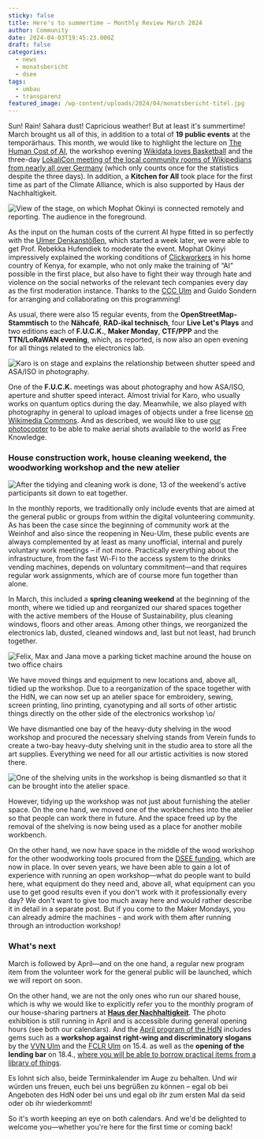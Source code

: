 ```yaml
---
sticky: false
title: Here's to summertime – Monthly Review March 2024
author: Community
date: 2024-04-03T19:45:23.000Z
draft: false
categories:
  - news
  - monatsbericht
  - dsee
tags:
  - umbau
  - transparenz
featured_image: /wp-content/uploads/2024/04/monatsbericht-titel.jpg
---
```


Sun! 
Rain! 
Sahara dust! 
Capricious weather! 
But at least it's summertime! 
March brought us all of this, in addition to a total of **19 public events** at the temporärhaus. 
This month, we would like to highlight the lecture on [The Human Cost of AI](/veranstaltungshinweis-die-menschlichen-kosten-der-ki/), the workshop evening [Wikidata loves Basketball](https://de.wikipedia.org/w/index.php?title=Wikipedia:Ulm/Neu-Ulm&oldid=242462535#Wiki_loves_Basketball_-_Teil_2) and the three-day [LokaliCon meeting of the local community rooms of Wikipedians from nearly all over Germany](/lokalicon-treffen-der-lokalen-community-raeume/) (which only counts once for the statistics despite the three days). 
In addition, a **Kitchen for All** took place for the first time as part of the Climate Alliance, which is also supported by Haus der Nachhaltigkeit.

![View of the stage, on which Mophat Okinyi is connected remotely and reporting. The audience in the foreground.](/wp-content/uploads/2024/04/monatsbericht-humancosts.jpg)

As the input on the human costs of the current AI hype fitted in so perfectly with the [Ulmer Denkanstößen](https://ulmer-denkanstoesse.de/ulmer-denkanstoesse-2024/thema-2024/), which started a week later, we were able to get Prof. Rebekka Hufendiek to moderate the event.
Mophat Okinyi impressively explained the working conditions of [Clickworkers](https://en.wikipedia.org/wiki/Micro_job) in his home country of Kenya, for example, who not only make the training of “AI” possible in the first place, but also have to fight their way through hate and violence on the social networks of the relevant tech companies every day as the first moderation instance. 
Thanks to the [CCC Ulm](https://www.ulm.ccc.de/) and Guido Sondern for arranging and collaborating on this programming!

As usual, there were also 15 regular events, from the **OpenStreetMap-Stammtisch** to the **Nähcafé**, **RAD-ikal technisch**, four **Live Let's Plays** and two editions each of **F.U.C.K.**, **Maker Monday**, **CTF/PPP** and the **TTN/LoRaWAN evening**, which, as reported, is now also an open evening for all things related to the electronics lab.

![Karo is on stage and explains the relationship between shutter speed and ASA/ISO in photography.](/wp-content/uploads/2024/04/monatsbericht-foto.jpg)

One of the **F.U.C.K.** meetings was about photography and how ASA/ISO, aperture and shutter speed interact. 
Almost trivial for Karo, who usually works on quantum optics during the day. 
Meanwhile, we also played with photography in general to upload images of objects under a free license [on Wikimedia Commons](https://commons.wikimedia.org/wiki/Category:Hausfotografie_tempor%C3%A4rhaus_(2024)). 
And as described, we would like to use [our photocopter](/unsere-fotodrohne/) to be able to make aerial shots available to the world as Free Knowledge.

### House construction work, house cleaning weekend, the woodworking workshop and the new atelier

![After the tidying and cleaning work is done, 13 of the weekend's active participants sit down to eat together.](/wp-content/uploads/2024/04/monatsbericht-putz.jpg)

In the monthly reports, we traditionally only include events that are aimed at the general public or groups from within the digital volunteering community. 
As has been the case since the beginning of community work at the Weinhof and also since the reopening in Neu-Ulm, these public events are always complemented by at least as many unofficial, internal and purely voluntary work meetings – if not more.
Practically everything about the infrastructure, from the fast Wi-Fi to the access system to the drinks vending machines, depends on voluntary commitment—and that requires regular work assignments, which are of course more fun together than alone.

In March, this included a **spring cleaning weekend** at the beginning of the month, where we tidied up and reorganized our shared spaces together with the active members of the House of Sustainability, plus cleaning windows, floors and other areas. 
Among other things, we reorganized the electronics lab, dusted, cleaned windows and, last but not least, had brunch together.

![Felix, Max and Jana move a parking ticket machine around the house on two office chairs](/wp-content/uploads/2024/04/monatsbericht-aufraeumen.jpg)

We have moved things and equipment to new locations and, above all, tidied up the workshop. 
Due to a reorganization of the space together with the HdN, we can now set up an atelier space for embroidery, sewing, screen printing, lino printing, cyanotyping and all sorts of other artistic things directly on the other side of the electronics workshop \o/

We have dismantled one bay of the heavy-duty shelving in the wood workshop and procured the necessary shelving stands from Verein funds to create a two-bay heavy-duty shelving unit in the studio area to store all the art supplies. 
Everything we need for all our artistic activities is now stored there.

![One of the shelving units in the workshop is being dismantled so that it can be brought into the atelier space.](/wp-content/uploads/2024/04/monatsbericht-atelyeah.jpg)

However, tidying up the workshop was not just about furnishing the atelier space. 
On the one hand, we moved one of the workbenches into the atelier so that people can work there in future. 
And the space freed up by the removal of the shelving is now being used as a place for another mobile workbench.

On the other hand, we now have space in the middle of the wood workshop for the other woodworking tools procured from the [DSEE funding](/jahresendfieber-monatsbericht-november-2023/), which are now in place. 
In over seven years, we have been able to gain a lot of experience with running an open workshop—what do people want to build here, what equipment do they need and, above all, what equipment can you use to get good results even if you don't work with it professionally every day? 
We don't want to give too much away here and would rather describe it in detail in a separate post. 
But if you come to the Maker Mondays, you can already admire the machines - and work with them after running through an introduction workshop!

### What's next

March is followed by April—and on the one hand, a regular new program item from the volunteer work for the general public will be launched, which we will report on soon. 

On the other hand, we are not the only ones who run our shared house, which is why we would like to explicitly refer you to the monthly program of our house-sharing partners at **[Haus der Nachhaltigkeit](https://www.h-d-n.org/)**. 
The photo exhibition is still running in April and is accessible during general opening hours (see both our calendars). 
And the [April program of the HdN](https://download-files.wixmp.com/ugd/aff7d0_e630980bcdcc4fe4b3641e865d21894f.pdf?token=eyJhbGciOiJIUzI1NiIsInR5cCI6IkpXVCJ9.eyJpc3MiOiJ1cm46YXBwOmU2NjYzMGU3MTRmMDQ5MGFhZWExZjE0OWIzYjY5ZTMyIiwic3ViIjoidXJuOmFwcDplNjY2MzBlNzE0ZjA0OTBhYWVhMWYxNDliM2I2OWUzMiIsImF1ZCI6WyJ1cm46c2VydmljZTpmaWxlLmRvd25sb2FkIl0sImlhdCI6MTcxMjE3MDUwMywiZXhwIjoxNzEyMjA2NTEzLCJqdGkiOiJlOGE3Njg0Yi1kOWNmLTRhMTUtOGM2NS1mYTRhYWY0M2I4MWEiLCJvYmoiOltbeyJwYXRoIjoiL3VnZC9hZmY3ZDBfZTYzMDk4MGJjZGNjNGZlNGIzNjQxZTg2NWQyMTg5NGYucGRmIn1dXSwiZGlzIjp7ImZpbGVuYW1lIjoiMjRfMDQgSGROLVByb2dyYW1tLnBkZiIsInR5cGUiOiJhdHRhY2htZW50In19.7IS7yuCLj5zJbinmON4U63C67RZuH33XIT7-zl3pSTQ) includes gems such as a **workshop against right-wing and discriminatory slogans** by the [VVN Ulm](https://de.wikipedia.org/wiki/Vereinigung_der_Verfolgten_des_Naziregimes_%E2%80%93_Bund_der_Antifaschistinnen_und_Antifaschisten) and the [FCLR Ulm](https://www.fclr-ulm.de) on 15.4. as well as the **opening of the lending bar** on 18.4., [where you will be able to borrow practical items from a library of things](https://www.h-d-n.org/post/der-leihladen-er%C3%B6ffnet-bald).

Es lohnt sich also, beide Terminkalender im Auge zu behalten.
Und wir würden uns freuen, euch bei uns begrüßen zu können – egal ob bei Angeboten des HdN oder bei uns und egal ob ihr zum ersten Mal da seid oder ob ihr wiederkommt!

So it's worth keeping an eye on both calendars.
And we'd be delighted to welcome you—whether you're here for the first time or coming back!
